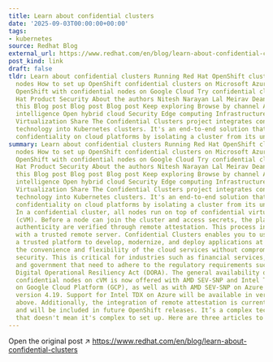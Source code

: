 ```yaml
---
title: Learn about confidential clusters
date: '2025-09-03T00:00:00+00:00'
tags:
- kubernetes
source: Redhat Blog
external_url: https://www.redhat.com/en/blog/learn-about-confidential-clusters
post_kind: link
draft: false
tldr: Learn about confidential clusters Running Red Hat OpenShift clusters on confidential
  nodes How to set up OpenShift confidential clusters on Microsoft Azure How to install
  OpenShift with confidential nodes on Google Cloud Try confidential clusters Red
  Hat Product Security About the authors Nitesh Narayan Lal Meirav Dean More like
  this Blog post Blog post Blog post Keep exploring Browse by channel Automation Artificial
  intelligence Open hybrid cloud Security Edge computing Infrastructure Applications
  Virtualization Share The Confidential Clusters project integrates confidential computing
  technology into Kubernetes clusters. It's an end-to-end solution that provides data
  confidentiality on cloud platforms by isolating a cluster from its underlying infrastructure.
summary: Learn about confidential clusters Running Red Hat OpenShift clusters on confidential
  nodes How to set up OpenShift confidential clusters on Microsoft Azure How to install
  OpenShift with confidential nodes on Google Cloud Try confidential clusters Red
  Hat Product Security About the authors Nitesh Narayan Lal Meirav Dean More like
  this Blog post Blog post Blog post Keep exploring Browse by channel Automation Artificial
  intelligence Open hybrid cloud Security Edge computing Infrastructure Applications
  Virtualization Share The Confidential Clusters project integrates confidential computing
  technology into Kubernetes clusters. It's an end-to-end solution that provides data
  confidentiality on cloud platforms by isolating a cluster from its underlying infrastructure.
  In a confidential cluster, all nodes run on top of confidential virtual machines
  (cVM). Before a node can join the cluster and access secrets, the platform and environment's
  authenticity are verified through remote attestation. This process involves communication
  with a trusted remote server. Confidential Clusters enables you to use Red Hat OpenShift,
  a trusted platform to develop, modernize, and deploy applications at scale and leverage
  the convenience and flexibility of the cloud services without compromising on data
  security. This is critical for industries such as financial services, health care,
  and government that need to adhere to the regulatory requirements such as the European
  Digital Operational Resiliency Act (DORA). The general availability of OpenShift
  confidential nodes on cVM is now offered with AMD SEV-SNP and Intel TDX integration
  on Google Cloud Platform (GCP), as well as with AMD SEV-SNP on Azure in OpenShift
  version 4.19. Support for Intel TDX on Azure will be available in version 4.20 and
  above. Additionally, the integration of remote attestation is currently under development
  and will be included in future OpenShift releases. It’s a complex technology, but
  that doesn't mean it's complex to set up. Here are three articles to get you started.
---
```

Open the original post ↗ https://www.redhat.com/en/blog/learn-about-confidential-clusters
